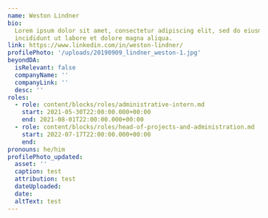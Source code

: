 ```yaml
---
name: Weston Lindner
bio:
  Lorem ipsum dolor sit amet, consectetur adipiscing elit, sed do eiusmod tempor
  incididunt ut labore et dolore magna aliqua.
link: https://www.linkedin.com/in/weston-lindner/
profilePhoto: '/uploads/20190909_lindner_weston-1.jpg'
beyondDA:
  isRelevant: false
  companyName: ''
  companyLink: ''
  desc: ''
roles:
  - role: content/blocks/roles/administrative-intern.md
    start: 2021-05-30T22:00:00.000+00:00
    end: 2021-08-01T22:00:00.000+00:00
  - role: content/blocks/roles/head-of-projects-and-administration.md
    start: 2022-07-17T22:00:00.000+00:00
    end:
pronouns: he/him
profilePhoto_updated:
  asset: ''
  caption: test
  attribution: test
  dateUploaded:
  date:
  altText: test
---
```

